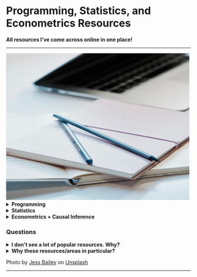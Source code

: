 # Programming, Statistics, and Econometrics Resources
**All resources I've come across online in one place!**

--- 
<img src="Images/img.jpg" width="500" height="400" /> 

<details close>
<summary> <b> Programming </b> </summary>
<br> 
  
## Contents 
(currently Python and R primarily) 

- **Python**
  1. [Fundamentals](#fundamentals_py)
  2. [Data analytics & Data Science](#data_py)
  3. [Algorithms & Data Structures](#algo_py)
  4. [Apps](#apps_py)
 
- **R**
  1. [Fundamentals](#fundamentals_r)
  2. [Data analytics & Data Science](#data_r)
  3. [Algorithms & Data Structures](#algo_r)
  4. [Apps](#apps_r)

<a name="fundamentals_py"></a>  
## Fundamentals  
Python fundamentals: books, websites and other github repos

‣ Books
| Name | Description | Link | Learn/Practice |
| :---: | ----------- | --- | --- |
| Header | Title | Link | Learn | 
| Paragraph | Text | Link | Practice |

‣ Websites 
| Name | Description | Link | Learn/Practice |
| :---: | ----------- | --- | --- |
| Header | Title | Link | Learn | 
| Paragraph | Text | Link | Practice |

‣ Great Github repos!
| Name | Description | Link |
| :---: | ----------- | --- |
| Header | Title | Link |
| Paragraph | Text | Link | 

<a name="data_py"></a>  
## Data analytics & Data Science 
Python data analytics and data science resources: books, websites and other github repos

‣ Books
| Name | Description | Link | Learn/Practice |
| :---: | ----------- | --- | --- |
| Header | Title | Link | Learn | 
| Paragraph | Text | Link | Practice |

‣ Websites 
| Name | Description | Link | Learn/Practice |
| :---: | ----------- | --- | --- |
| Header | Title | Link | Learn | 
| Paragraph | Text | Link | Practice |

‣ Great Github repos!
| Name | Description | Link |
| :---: | ----------- | --- |
| Header | Title | Link |
| Paragraph | Text | Link | 

<a name="algo_py"></a> 
## Algorithms & Data Structures 
Python algorithms and data structures: books, websites and other github repos

‣ Books
| Name | Description | Link | Learn/Practice |
| :---: | ----------- | --- | --- |
| Header | Title | Link | Learn | 
| Paragraph | Text | Link | Practice |

‣ Websites 
| Name | Description | Link | Learn/Practice |
| :---: | ----------- | --- | --- |
| Header | Title | Link | Learn | 
| Paragraph | Text | Link | Practice |

‣ Great Github repos!
| Name | Description | Link | Learn/Practice |
| :---: | ----------- | --- | --- |
| The Algorithms | Search up any algorithm to find out more | [Link](https://github.com/TheAlgorithms/Python) | Learn |
| Paragraph | Text | Link |

<a name="apps_py"></a> 
## Apps 
Python apps: books, websites and other github repos

‣ Books
| Name | Description | Link | Learn/Practice |
| :---: | ----------- | --- | --- |
| Header | Title | Link | Learn | 
| Paragraph | Text | Link | Practice |

‣ Websites 
| Name | Description | Link | Learn/Practice |
| :---: | ----------- | --- | --- |
| Header | Title | Link | Learn | 
| Paragraph | Text | Link | Practice |

‣ Great Github repos!
| Name | Description | Link |
| :---: | ----------- | --- |
| Header | Title | Link |
| Paragraph | Text | Link |

</details> 

<details close>
<summary> <b> Statistics </b> </summary>
<br> 

Coming soon! 

</details> 

<details close>
<summary> <b> Econometrics + Causal Inference </b> </summary>
<br> 

Coming soon! 

</details> 

### Questions

<details close>
<summary><b>I don't see a lot of popular resources. Why?</b></summary>
<br>
- Still working on adding as many resources as I can when I have the time to (and find any new ones)
</details>

<details close>
<summary><b>Why these resources/areas in particular?</b></summary>
<br>
- The topics interest me and will help me keep track of my progress and learning as well. 
 <br>
- Having everything in one place makes it much easier to find resources when I need to without having to search all my saved/bookmarked resources (that's probably not organised well too!)
</details>

Photo by <a href="https://unsplash.com/@jessbaileydesigns?utm_content=creditCopyText&utm_medium=referral&utm_source=unsplash">Jess Bailey</a> on <a href="https://unsplash.com/photos/close-up-photography-of-two-pencils-on-closed-pink-covered-book-on-desk-near-macbook-air-in-a-well-lit-room-K47Tk9IEQPQ?utm_content=creditCopyText&utm_medium=referral&utm_source=unsplash">Unsplash</a> 

---  

